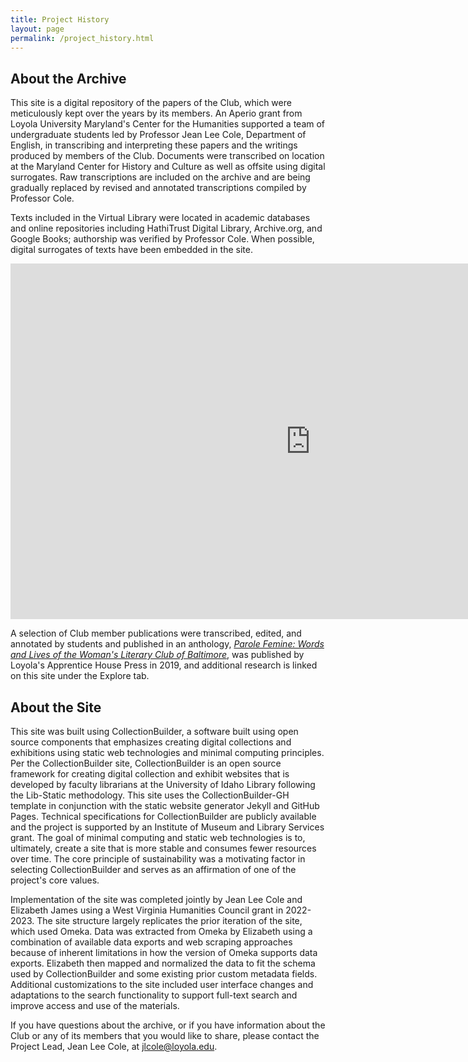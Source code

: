 ```yaml
---
title: Project History
layout: page
permalink: /project_history.html
---
```


## About the Archive

This site is a digital repository of the papers of the Club, which were meticulously kept over the years by its members. An Aperio grant from Loyola University Maryland's Center for the Humanities supported a team of undergraduate students led by Professor Jean Lee Cole, Department of English, in transcribing and interpreting these papers and the writings produced by members of the Club. Documents were transcribed on location at the Maryland Center for History and Culture as well as offsite using digital surrogates. Raw transcriptions are included on the archive and are being gradually replaced by revised and annotated transcriptions compiled by Professor Cole.

Texts included in the Virtual Library were located in academic databases and online repositories including HathiTrust Digital Library, Archive.org, and Google Books; authorship was verified by Professor Cole. When possible, digital surrogates of texts have been embedded in the site. 

<iframe src="https://docs.google.com/presentation/d/e/2PACX-1vT-2tangN4sxxfCC0hgK_I25HF9HtWj7mx_i0ZyL7R6zg-mzJ7cxUSLMWsI20CW-lRG9BkTDcbiAGnX/embed?start=false&loop=false&delayms=3000" frameborder="0" width="960" height="569" allowfullscreen="true" mozallowfullscreen="true" webkitallowfullscreen="true"></iframe>

A selection of Club member publications were transcribed, edited, and annotated by students and published in an anthology,  *[Parole Femine: Words and Lives of the Woman's Literary Club of Baltimore](https://www.amazon.com/Parole-Femine-Womans-Literary-Baltimore/dp/1627202528/)*, was published by Loyola's Apprentice House Press in 2019, and additional research is linked on this site under the Explore tab.

## About the Site

This site was built using CollectionBuilder, a software built using open source components that emphasizes creating digital collections and exhibitions using static web technologies and minimal computing principles. Per the CollectionBuilder site, CollectionBuilder is an open source framework for creating digital collection and exhibit websites that is developed by faculty librarians at the University of Idaho Library following the Lib-Static methodology. This site uses the CollectionBuilder-GH template in conjunction with the static website generator Jekyll and GitHub Pages. Technical specifications for CollectionBuilder are publicly available and the project is supported by an Institute of Museum and Library Services grant. The goal of minimal computing and static web technologies is to, ultimately, create a site that is more stable and consumes fewer resources over time. The core principle of sustainability was a motivating factor in selecting CollectionBuilder and serves as an affirmation of one of the project's core values.

Implementation of the site was completed jointly by Jean Lee Cole and Elizabeth James using a West Virginia Humanities Council grant in 2022-2023. The site structure largely replicates the prior iteration of the site, which used Omeka. Data was extracted from Omeka by Elizabeth using a combination of available data exports and web scraping approaches because of inherent limitations in how the version of Omeka supports data exports. Elizabeth then mapped and normalized the data to fit the schema used by CollectionBuilder and some existing prior custom metadata fields. Additional customizations to the site included user interface changes and adaptations to the search functionality to support full-text search and improve access and use of the materials.

If you have questions about the archive, or if you have information about the Club or any of its members that you would like to share, please contact the Project Lead, Jean Lee Cole, at [jlcole@loyola.edu](mailto:jlcole@loyola.edu).
